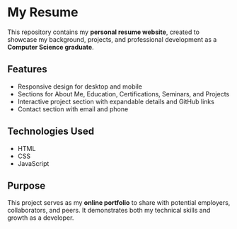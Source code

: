 # My Resume

This repository contains my **personal resume website**, created to showcase my background, projects, and professional development as a **Computer Science graduate**.

## Features
- Responsive design for desktop and mobile
- Sections for About Me, Education, Certifications, Seminars, and Projects
- Interactive project section with expandable details and GitHub links
- Contact section with email and phone

## Technologies Used
- HTML
- CSS
- JavaScript

## Purpose
This project serves as my **online portfolio** to share with potential employers, collaborators, and peers. It demonstrates both my technical skills and growth as a developer.
